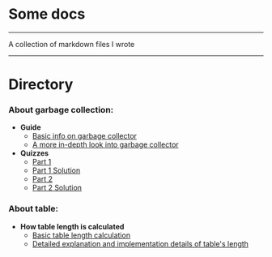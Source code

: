 # Some docs

---

A collection of markdown files I wrote

---

# Directory

### About garbage collection:  
- **Guide**
  - [Basic info on garbage collector](GarbageCollection/Guide/LuauGarbageCollectorBasic.md)  
  - [A more in-depth look into garbage collector](GarbageCollection/Guide/LuauGarbageCollectorInDepth.md)  
- **Quizzes**  
  - [Part 1](GarbageCollection/Quiz/LuauGarbageCollectionQuizPart1.md)  
  - [Part 1 Solution](GarbageCollection/Quiz/LuauGarbageCollectionQuizPart1.md)  
  - [Part 2](GarbageCollection/Quiz/LuauGarbageCollectionQuizPart2.md)  
  - [Part 2 Solution](GarbageCollection/Quiz/LuauGarbageCollectionQuizPart2Solution.md)  

### About table:  
- **How table length is calculated**  
  - [Basic table length calculation](Table/Guide/LuauTableLengthInDepth.md)  
  - [Detailed explanation and implementation details of table's length](Table/Guide/LuauTableLengthOverview.md)  
